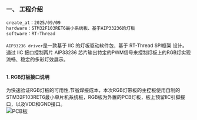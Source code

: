 # <font size=3>一、 工程介绍</font>

```bash
create_at：2025/09/09
hardware：STM32F103RET6最小系统板、基于AIP33236的灯板
software：RT-Thread
```
<font size=2>```AIP33236 driver```是一款基于 IIC 的灯板驱动软件包，基于 RT-Thread SPI框架 设计。通过 IIC 接口控制两片 AIP33236 芯片输出特定的PWM信号来控制灯板上的RGB灯实现流畅、稳定的多彩灯效展示。</font>

## <font size=2>1. RGB灯板接口说明</font>
<font size=2>为快速验证RGB灯板的可用性,节省焊接成本，本次RGB灯带板的主控板使用自制的STM32F103RET6最小单片机系统板，RGB板为外置的PCB灯板，板上预留IIC引脚接口，以及VDD和GND接口。</font></br>
![PCB板](./images/ws2812b_images1.jpg)
</br>





